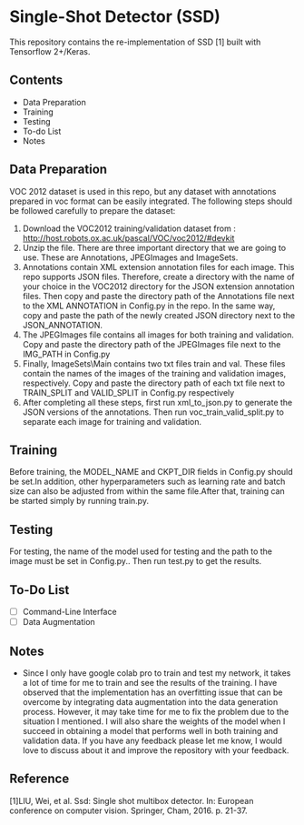 # Single-Shot Detector (SSD)

This repository contains the re-implementation of SSD [1] built with Tensorflow 2+/Keras.

## Contents

* Data Preparation
* Training
* Testing
* To-do List
* Notes

## Data Preparation

VOC 2012 dataset is used in this repo, but any dataset with annotations prepared in voc format can be easily integrated. The following steps should be followed carefully to prepare the dataset:
1. Download the VOC2012 training/validation dataset from : http://host.robots.ox.ac.uk/pascal/VOC/voc2012/#devkit
2. Unzip the file. There are three important directory that we are going to use. These are Annotations, JPEGImages and ImageSets.
3. Annotations contain XML extension annotation files for each image. This repo supports JSON files. Therefore, create a directory with the name of your choice in the VOC2012 directory for the JSON extension annotation files. Then copy and paste the directory path of the Annotations file next to the XML ANNOTATION in Config.py in the repo. In the same way, copy and paste the path of the newly created JSON directory next to the JSON_ANNOTATION.
4. The JPEGImages file contains all images for both training and validation. Copy and paste the directory path of the JPEGImages file next to the IMG_PATH in Config.py
5. Finally, ImageSets\Main contains two txt files train and val. These files contain the names of the images of the training and validation images, respectively. Copy and paste the directory path of each txt file next to TRAIN_SPLIT and VALID_SPLIT in Config.py respectively
6. After completing all these steps, first run xml_to_json.py to generate the JSON versions of the annotations. Then run voc_train_valid_split.py to separate each image for training and validation.

## Training

Before training, the MODEL_NAME and CKPT_DIR fields in Config.py should be set.In addition, other hyperparameters such as learning rate and batch size can also be adjusted from within the same file.After that, training can be started simply by running train.py.

## Testing

For testing, the name of the model used for testing and the path to the image must be set in Config.py.. Then run test.py to get the results.

## To-Do List

- [ ] Command-Line Interface
- [ ] Data Augmentation

##  Notes

* Since I only have google colab pro to train and test my network, it takes a lot of time for me to train and see the results of the training. I have observed that the implementation has an overfitting issue that can be overcome by integrating data augmentation into the data generation process. However, it may take time for me to fix the problem due to the situation I mentioned. I will also share the weights of the model when I succeed in obtaining a model that performs well in both training and validation data. If you have any feedback please let me know, I would love to discuss about it and improve the repository with your feedback.

## Reference
[1]LIU, Wei, et al. Ssd: Single shot multibox detector. In: European conference on computer vision. Springer, Cham, 2016. p. 21-37.
